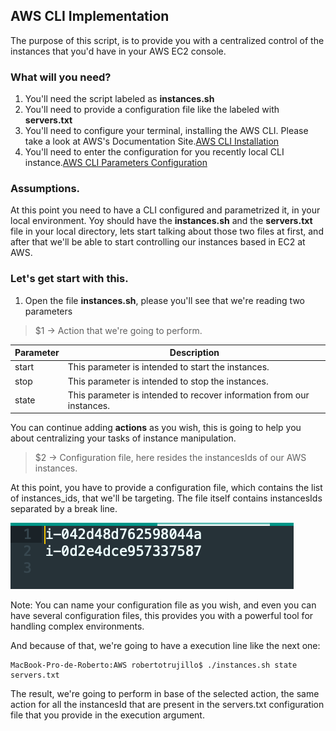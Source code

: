 ## AWS CLI Implementation

The purpose of this script, is to provide you with a centralized control of the instances that you'd have in your AWS EC2 console.

### What will you need?
1. You'll need the script labeled as **instances.sh**
2. You'll need to provide a configuration file like the labeled with **servers.txt**
3. You'll need to configure your terminal, installing the AWS CLI. Please take a look at AWS's Documentation Site.[AWS CLI Installation](https://docs.aws.amazon.com/cli/latest/userguide/installing.html)
4. You'll need to enter the configuration for you recently local CLI instance.[AWS CLI Parameters Configuration](https://docs.aws.amazon.com/es_es/cli/latest/userguide/cli-chap-getting-started.html)

### Assumptions.
At this point you need to have a CLI configured and parametrized it, in your local environment. Yoy should have the **instances.sh** and the **servers.txt** file in your local directory, lets start talking about those two files at first, and after that we'll be able to start controlling our instances based in EC2 at AWS.

### Let's get start with this.
1. Open the file **instances.sh**, please you'll see that we're reading two parameters

> $1 -> Action that we're going to perform.

Parameter 		| Description
------------ 	| -------------
start | This parameter is intended to start the instances.
stop | This parameter is intended to stop the instances.
state | This parameter is intended to recover information from our instances. 

You can continue adding **actions** as you wish, this is going to help you about centralizing your tasks of instance manipulation.

> $2 -> Configuration file, here resides the instancesIds of our AWS instances.

At this point, you have to provide a configuration file, which contains the list of instances_ids, that we'll be targeting. The file itself contains instancesIds separated by a break line.

![alt text](https://github.com/rkobismarck/docker-jenkins-pipeline/blob/master/media-content/aws-configuration-1.png "AWS Server Configuration")

Note: You can name your configuration file as you wish, and even you can have several configuration files, this provides you with a powerful tool for handling complex environments.

And because of that, we're going to have a execution line like the next one:
```console
MacBook-Pro-de-Roberto:AWS robertotrujillo$ ./instances.sh state servers.txt
```

The result, we're going to perform in base of the selected action, the same action for all the instancesId that are present in the servers.txt configuration file that you provide in the execution argument.
